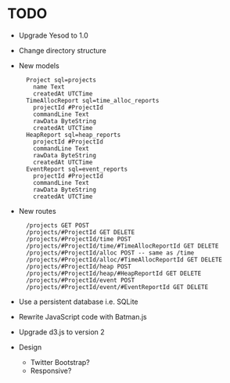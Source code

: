 TODO
========

* Upgrade Yesod to 1.0
* Change directory structure
* New models

        Project sql=projects
          name Text
          createdAt UTCTime
        TimeAllocReport sql=time_alloc_reports
          projectId #ProjectId
          commandLine Text
          rawData ByteString
          createdAt UTCTime
        HeapReport sql=heap_reports
          projectId #ProjectId
          commandLine Text
          rawData ByteString
          createdAt UTCTime
        EventReport sql=event_reports
          projectId #ProjectId
          commandLine Text
          rawData ByteString
          createdAt UTCTime

* New routes

        /projects GET POST
        /projects/#ProjectId GET DELETE
        /projects/#ProjectId/time POST
        /projects/#ProjectId/time/#TimeAllocReportId GET DELETE
        /projects/#ProjectId/alloc POST -- same as /time
        /projects/#ProjectId/alloc/#TimeAllocReportId GET DELETE
        /projects/#ProjectId/heap POST
        /projects/#ProjectId/heap/#HeapReportId GET DELETE
        /projects/#ProjectId/event POST
        /projects/#ProjectId/event/#EventReportId GET DELETE

* Use a persistent database i.e. SQLite
* Rewrite JavaScript code with Batman.js
* Upgrade d3.js to version 2
* Design
    - Twitter Bootstrap?
    - Responsive?
